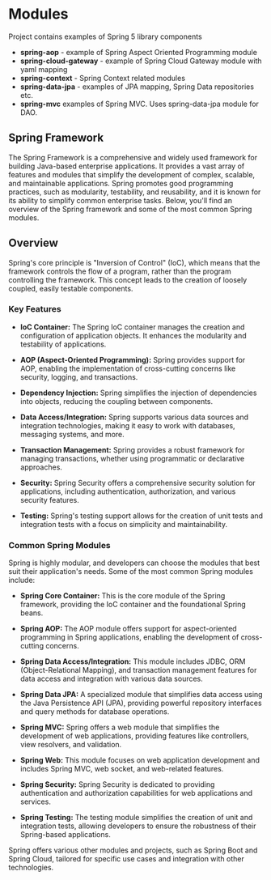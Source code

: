# Modules

Project contains examples of Spring 5 library components

- **spring-aop** - example of Spring Aspect Oriented Programming module
- **spring-cloud-gateway** - example of Spring Cloud Gateway module with yaml mapping
- **spring-context** - Spring Context related modules
- **spring-data-jpa** - examples of JPA mapping, Spring Data repositories etc.
- **spring-mvc** examples of Spring MVC. Uses spring-data-jpa module for DAO.

## Spring Framework

The Spring Framework is a comprehensive and widely used framework for building Java-based enterprise applications. It
provides a vast array of features and modules that simplify the development of complex, scalable, and maintainable
applications. Spring promotes good programming practices, such as modularity, testability, and reusability, and it is
known for its ability to simplify common enterprise tasks. Below, you'll find an overview of the Spring framework and
some of the most common Spring modules.

## Overview

Spring's core principle is "Inversion of Control" (IoC), which means that the framework controls the flow of a program,
rather than the program controlling the framework. This concept leads to the creation of loosely coupled, easily
testable components.

### Key Features

- **IoC Container:** The Spring IoC container manages the creation and configuration of application objects. It enhances
  the modularity and testability of applications.

- **AOP (Aspect-Oriented Programming):** Spring provides support for AOP, enabling the implementation of cross-cutting
  concerns like security, logging, and transactions.

- **Dependency Injection:** Spring simplifies the injection of dependencies into objects, reducing the coupling between
  components.

- **Data Access/Integration:** Spring supports various data sources and integration technologies, making it easy to work
  with databases, messaging systems, and more.

- **Transaction Management:** Spring provides a robust framework for managing transactions, whether using programmatic
  or declarative approaches.

- **Security:** Spring Security offers a comprehensive security solution for applications, including authentication,
  authorization, and various security features.

- **Testing:** Spring's testing support allows for the creation of unit tests and integration tests with a focus on
  simplicity and maintainability.

### Common Spring Modules

Spring is highly modular, and developers can choose the modules that best suit their application's needs. Some of the
most common Spring modules include:

- **Spring Core Container:** This is the core module of the Spring framework, providing the IoC container and the
  foundational Spring beans.

- **Spring AOP:** The AOP module offers support for aspect-oriented programming in Spring applications, enabling the
  development of cross-cutting concerns.

- **Spring Data Access/Integration:** This module includes JDBC, ORM (Object-Relational Mapping), and transaction
  management features for data access and integration with various data sources.

- **Spring Data JPA:** A specialized module that simplifies data access using the Java Persistence API (JPA), providing
  powerful repository interfaces and query methods for database operations.

- **Spring MVC:** Spring offers a web module that simplifies the development of web applications, providing features
  like controllers, view resolvers, and validation.

- **Spring Web:** This module focuses on web application development and includes Spring MVC, web socket, and
  web-related features.

- **Spring Security:** Spring Security is dedicated to providing authentication and authorization capabilities for web
  applications and services.

- **Spring Testing:** The testing module simplifies the creation of unit and integration tests, allowing developers to
  ensure the robustness of their Spring-based applications.

Spring offers various other modules and projects, such as Spring Boot and Spring Cloud, tailored for
specific use cases and integration with other technologies.
